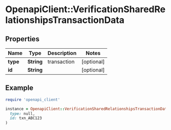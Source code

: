 # OpenapiClient::VerificationSharedRelationshipsTransactionData

## Properties

| Name | Type | Description | Notes |
| ---- | ---- | ----------- | ----- |
| **type** | **String** | transaction | [optional] |
| **id** | **String** |  | [optional] |

## Example

```ruby
require 'openapi_client'

instance = OpenapiClient::VerificationSharedRelationshipsTransactionData.new(
  type: null,
  id: txn_ABC123
)
```

